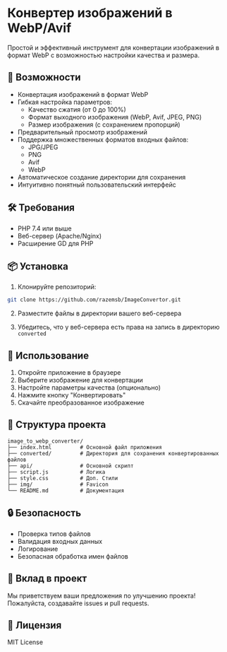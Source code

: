 # Конвертер изображений в WebP/Avif

Простой и эффективный инструмент для конвертации изображений в формат WebP с возможностью настройки качества и размера.

## 🚀 Возможности

- Конвертация изображений в формат WebP
- Гибкая настройка параметров:
  - Качество сжатия (от 0 до 100%)
  - Формат выходного изображения (WebP, Avif, JPEG, PNG)
  - Размер изображения (с сохранением пропорций)
- Предварительный просмотр изображений
- Поддержка множественных форматов входных файлов:
  - JPG/JPEG
  - PNG
  - Avif
  - WebP
- Автоматическое создание директории для сохранения
- Интуитивно понятный пользовательский интерфейс

## 🛠️ Требования

- PHP 7.4 или выше
- Веб-сервер (Apache/Nginx)
- Расширение GD для PHP

## 📦 Установка

1. Клонируйте репозиторий:
```bash
git clone https://github.com/razemsb/ImageConvertor.git
```

2. Разместите файлы в директории вашего веб-сервера

3. Убедитесь, что у веб-сервера есть права на запись в директорию `converted`

## 🎯 Использование

1. Откройте приложение в браузере
2. Выберите изображение для конвертации
3. Настройте параметры качества (опционально)
4. Нажмите кнопку "Конвертировать"
5. Скачайте преобразованное изображение

## 📝 Структура проекта

```
image_to_webp_converter/
├── index.html         # Основной файл приложения
├── converted/         # Директория для сохранения конвертированных файлов
├── api/               # Основной скрипт
├── script.js          # Логика
├── style.css          # Доп. Стили
├── img/               # Favicon
└── README.md          # Документация
```

## 🔒 Безопасность

- Проверка типов файлов
- Валидация входных данных
- Логирование
- Безопасная обработка имен файлов

## 🤝 Вклад в проект

Мы приветствуем ваши предложения по улучшению проекта! Пожалуйста, создавайте issues и pull requests.

## 📄 Лицензия

MIT License
